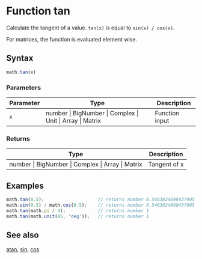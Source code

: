 # Function tan

Calculate the tangent of a value. `tan(x)` is equal to `sin(x) / cos(x)`.

For matrices, the function is evaluated element wise.


## Syntax

```js
math.tan(x)
```

### Parameters

Parameter | Type | Description
--------- | ---- | -----------
`x` | number &#124; BigNumber &#124; Complex &#124; Unit &#124; Array &#124; Matrix | Function input

### Returns

Type | Description
---- | -----------
number &#124; BigNumber &#124; Complex &#124; Array &#124; Matrix | Tangent of x


## Examples

```js
math.tan(0.5);                    // returns number 0.5463024898437905
math.sin(0.5) / math.cos(0.5);    // returns number 0.5463024898437905
math.tan(math.pi / 4);            // returns number 1
math.tan(math.unit(45, 'deg'));   // returns number 1
```


## See also

[atan](atan.md),
[sin](sin.md),
[cos](cos.md)


<!-- Note: This file is automatically generated from source code comments. Changes made in this file will be overridden. -->
